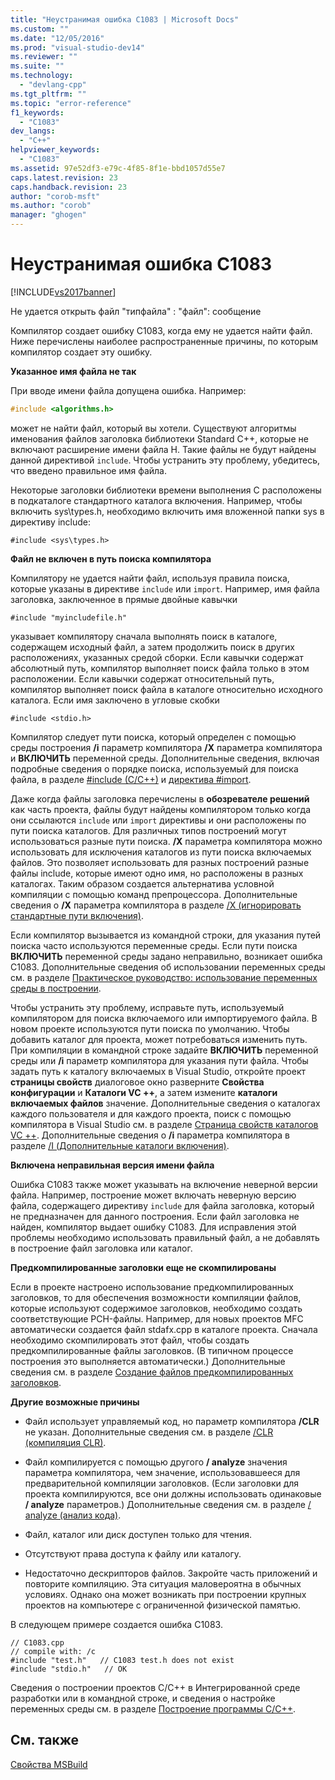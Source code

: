 ```yaml
---
title: "Неустранимая ошибка C1083 | Microsoft Docs"
ms.custom: ""
ms.date: "12/05/2016"
ms.prod: "visual-studio-dev14"
ms.reviewer: ""
ms.suite: ""
ms.technology: 
  - "devlang-cpp"
ms.tgt_pltfrm: ""
ms.topic: "error-reference"
f1_keywords: 
  - "C1083"
dev_langs: 
  - "C++"
helpviewer_keywords: 
  - "C1083"
ms.assetid: 97e52df3-e79c-4f85-8f1e-bbd1057d55e7
caps.latest.revision: 23
caps.handback.revision: 23
author: "corob-msft"
ms.author: "corob"
manager: "ghogen"
---
```

# Неустранимая ошибка C1083
[!INCLUDE[vs2017banner](../../assembler/inline/includes/vs2017banner.md)]

Не удается открыть файл "типфайла" : "файл": сообщение  
  
 Компилятор создает ошибку C1083, когда ему не удается найти файл. Ниже перечислены наиболее распространенные причины, по которым компилятор создает эту ошибку.  
  
 **Указанное имя файла не так**  
  
 При вводе имени файла допущена ошибка. Например:  
  
```cpp  
#include <algorithms.h>  
```  
  
 может не найти файл, который вы хотели. Существуют алгоритмы именования файлов заголовка библиотеки Standard C++, которые не включают расширение имени файла H. Такие файлы не будут найдены данной директивой `include`. Чтобы устранить эту проблему, убедитесь, что введено правильное имя файла.  
  
 Некоторые заголовки библиотеки времени выполнения C расположены в подкаталоге стандартного каталога включения. Например, чтобы включить sys\types.h, необходимо включить имя вложенной папки sys в директиву include:  
  
 `#include <sys\types.h>`  
  
 **Файл не включен в путь поиска компилятора**  
  
 Компилятору не удается найти файл, используя правила поиска, которые указаны в директиве `include` или `import`. Например, имя файла заголовка, заключенное в прямые двойные кавычки  
  
 `#include "myincludefile.h"`  
  
 указывает компилятору сначала выполнять поиск в каталоге, содержащем исходный файл, а затем продолжить поиск в других расположениях, указанных средой сборки. Если кавычки содержат абсолютный путь, компилятор выполняет поиск файла только в этом расположении. Если кавычки содержат относительный путь, компилятор выполняет поиск файла в каталоге относительно исходного каталога. Если имя заключено в угловые скобки  
  
 `#include <stdio.h>`  
  
 Компилятор следует пути поиска, который определен с помощью среды построения **/i** параметр компилятора **/X** параметра компилятора и **ВКЛЮЧИТЬ** переменной среды. Дополнительные сведения, включая подробные сведения о порядке поиска, используемый для поиска файла, в разделе [#include (C/C++)](../../preprocessor/hash-include-directive-c-cpp.md) и [директива #import](../Topic/%23import%20Directive%20\(C++\).md).  
  
 Даже когда файлы заголовка перечислены в **обозревателе решений** как часть проекта, файлы будут найдены компилятором только когда они ссылаются `include` или `import` директивы и они расположены по пути поиска каталогов. Для различных типов построений могут использоваться разные пути поиска.  **/X** параметра компилятора можно использовать для исключения каталогов из пути поиска включаемых файлов. Это позволяет использовать для разных построений разные файлы include, которые имеют одно имя, но расположены в разных каталогах. Таким образом создается альтернатива условной компиляции с помощью команд препроцессора. Дополнительные сведения о **/X** параметра компилятора в разделе [/X (игнорировать стандартные пути включения)](../../build/reference/x-ignore-standard-include-paths.md).  
  
 Если компилятор вызывается из командной строки, для указания путей поиска часто используются переменные среды. Если пути поиска **ВКЛЮЧИТЬ** переменной среды задано неправильно, возникает ошибка C1083. Дополнительные сведения об использовании переменных среды см. в разделе [Практическое руководство: использование переменных среды в построении](../Topic/How%20to:%20Use%20Environment%20Variables%20in%20a%20Build.md).  
  
 Чтобы устранить эту проблему, исправьте путь, используемый компилятором для поиска включаемого или импортируемого файла. В новом проекте используются пути поиска по умолчанию. Чтобы добавить каталог для проекта, может потребоваться изменить путь. При компиляции в командной строке задайте **ВКЛЮЧИТЬ** переменной среды или **/i** параметр компилятора для указания пути файла. Чтобы задать путь к каталогу включаемых в Visual Studio, откройте проект **страницы свойств** диалоговое окно разверните **Свойства конфигурации** и **Каталоги VC ++**, а затем измените **каталоги включаемых файлов** значение. Дополнительные сведения о каталогах каждого пользователя и для каждого проекта, поиск с помощью компилятора в Visual Studio см. в разделе [Страница свойств каталогов VC ++](../../ide/vcpp-directories-property-page.md). Дополнительные сведения о **/i** параметра компилятора в разделе [/I (Дополнительные каталоги включения)](../../build/reference/i-additional-include-directories.md).  
  
 **Включена неправильная версия имени файла**  
  
 Ошибка C1083 также может указывать на включение неверной версии файла. Например, построение может включать неверную версию файла, содержащего директиву `include` для файла заголовка, который не предназначен для данного построения. Если файл заголовка не найден, компилятор выдает ошибку C1083. Для исправления этой проблемы необходимо использовать правильный файл, а не добавлять в построение файл заголовка или каталог.  
  
 **Предкомпилированные заголовки еще не скомпилированы**  
  
 Если в проекте настроено использование предкомпилированных заголовков, то для обеспечения возможности компиляции файлов, которые используют содержимое заголовков, необходимо создать соответствующие PCH-файлы. Например, для новых проектов MFC автоматически создается файл stdafx.cpp в каталоге проекта. Сначала необходимо скомпилировать этот файл, чтобы создать предкомпилированные файлы заголовков. (В типичном процессе построения это выполняется автоматически.) Дополнительные сведения см. в разделе [Создание файлов предкомпилированных заголовков](../../build/reference/creating-precompiled-header-files.md).  
  
 **Другие возможные причины**  
  
-   Файл использует управляемый код, но параметр компилятора **/CLR** не указан. Дополнительные сведения см. в разделе [/CLR (компиляция CLR)](../../build/reference/clr-common-language-runtime-compilation.md).  
  
-   Файл компилируется с помощью другого **/ analyze** значения параметра компилятора, чем значение, использовавшееся для предварительной компиляции заголовков. (Если заголовки для проекта компилируются, все они должны использовать одинаковые **/ analyze** параметров.) Дополнительные сведения см. в разделе [/ analyze (анализ кода)](../../build/reference/analyze-code-analysis.md).  
  
-   Файл, каталог или диск доступен только для чтения.  
  
-   Отсутствуют права доступа к файлу или каталогу.  
  
-   Недостаточно дескрипторов файлов. Закройте часть приложений и повторите компиляцию. Эта ситуация маловероятна в обычных условиях. Однако она может возникать при построении крупных проектов на компьютере с ограниченной физической памятью.  
  
 В следующем примере создается ошибка C1083.  
  
```  
// C1083.cpp  
// compile with: /c  
#include "test.h"   // C1083 test.h does not exist  
#include "stdio.h"   // OK  
```  
  
 Сведения о построении проектов C/C++ в Интегрированной среде разработки или в командной строке, и сведения о настройке переменных среды см. в разделе [Построение программы C/C++](../../build/building-c-cpp-programs.md).
 
 ## <a name="see-also"></a>См. также
 [Свойства MSBuild](MSBuild%20Properties.md)